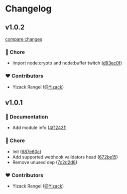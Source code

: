 # Changelog


## v1.0.2

[compare changes](https://github.com/Yizack/nuxt-webhooks-validator/compare/v1.0.1...v1.0.2)

### 🏡 Chore

- Import node:crypto and node:buffer twitch ([d93ec0f](https://github.com/Yizack/nuxt-webhooks-validator/commit/d93ec0f))

### ❤️ Contributors

- Yizack Rangel ([@Yizack](http://github.com/Yizack))

## v1.0.1


### 📖 Documentation

- Add module info ([4f1243f](https://github.com/Yizack/nuxt-webhooks-validator/commit/4f1243f))

### 🏡 Chore

- Init ([687e60c](https://github.com/Yizack/nuxt-webhooks-validator/commit/687e60c))
- Add supported webhook validators head ([672be15](https://github.com/Yizack/nuxt-webhooks-validator/commit/672be15))
- Remove unused dep ([7c2d2d8](https://github.com/Yizack/nuxt-webhooks-validator/commit/7c2d2d8))

### ❤️ Contributors

- Yizack Rangel ([@Yizack](http://github.com/Yizack))

